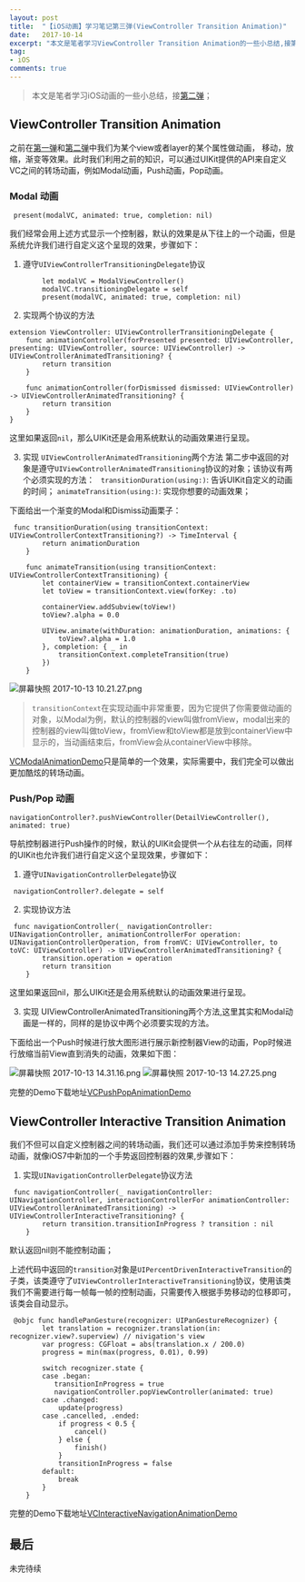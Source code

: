 ```yaml
---
layout: post
title:  "【iOS动画】学习笔记第三弹(ViewController Transition Animation)"
date:   2017-10-14
excerpt: "本文是笔者学习ViewController Transition Animation的一些小总结,接第二弹"
tag:
- iOS
comments: true
---
```


>  本文是笔者学习iOS动画的一些小总结，接[第二弹](http://www.longjianjiang.com/animation-second/)；

## ViewController Transition Animation

之前在[第一弹](http://www.longjianjiang.com/animation-first/)和[第二弹](http://www.longjianjiang.com/animation-second/)中我们为某个view或者layer的某个属性做动画， 移动，放缩，渐变等效果。此时我们利用之前的知识，可以通过UIKit提供的API来自定义VC之间的转场动画，例如Modal动画，Push动画，Pop动画。

### Modal 动画

```
 present(modalVC, animated: true, completion: nil)
```

我们经常会用上述方式显示一个控制器，默认的效果是从下往上的一个动画，但是系统允许我们进行自定义这个呈现的效果，步骤如下：

1. 遵守`UIViewControllerTransitioningDelegate`协议

```
        let modalVC = ModalViewController()
        modalVC.transitioningDelegate = self
        present(modalVC, animated: true, completion: nil)
```

2. 实现两个协议的方法

```
extension ViewController: UIViewControllerTransitioningDelegate {
    func animationController(forPresented presented: UIViewController, presenting: UIViewController, source: UIViewController) -> UIViewControllerAnimatedTransitioning? {
        return transition
    }
    
    func animationController(forDismissed dismissed: UIViewController) -> UIViewControllerAnimatedTransitioning? {
        return transition
    }
}
```

这里如果返回`nil`，那么UIKit还是会用系统默认的动画效果进行呈现。

3. 实现 `UIViewControllerAnimatedTransitioning`两个方法
第二步中返回的对象是遵守`UIViewControllerAnimatedTransitioning`协议的对象；该协议有两个必须实现的方法：
` transitionDuration(using:)`: 告诉UIKit自定义的动画的时间；
`animateTransition(using:)`: 实现你想要的动画效果；

下面给出一个渐变的Modal和Dismiss动画栗子：

```
 func transitionDuration(using transitionContext: UIViewControllerContextTransitioning?) -> TimeInterval {
        return animationDuration
    }
    
    func animateTransition(using transitionContext: UIViewControllerContextTransitioning) {
        let containerView = transitionContext.containerView
        let toView = transitionContext.view(forKey: .to)
        
        containerView.addSubview(toView!)
        toView?.alpha = 0.0
        
        UIView.animate(withDuration: animationDuration, animations: {
            toView?.alpha = 1.0
        }, completion: { _ in
            transitionContext.completeTransition(true)
        })
    }
```


![屏幕快照 2017-10-13 10.21.27.png](http://ocigwe4cv.bkt.clouddn.com/animation_third_1.png)

> `transitionContext`在实现动画中非常重要，因为它提供了你需要做动画的对象，以Modal为例，默认的控制器的view叫做fromView，modal出来的控制器的view叫做toView，fromView和toView都是放到containerView中显示的，当动画结束后，fromView会从containerView中移除。

[VCModalAnimationDemo](https://github.com/longjianjiang/BlogDemo/tree/master/VCModalAnimationDemo)只是简单的一个效果，实际需要中，我们完全可以做出更加酷炫的转场动画。

### Push/Pop 动画
```
navigationController?.pushViewController(DetailViewController(), animated: true)
```
导航控制器进行Push操作的时候，默认的UIKit会提供一个从右往左的动画，同样的UIKit也允许我们进行自定义这个呈现效果，步骤如下：

1. 遵守`UINavigationControllerDelegate`协议
```
 navigationController?.delegate = self
```

2. 实现协议方法
```
 func navigationController(_ navigationController: UINavigationController, animationControllerFor operation: UINavigationControllerOperation, from fromVC: UIViewController, to toVC: UIViewController) -> UIViewControllerAnimatedTransitioning? {
        transition.operation = operation
        return transition
    }
```
这里如果返回nil，那么UIKit还是会用系统默认的动画效果进行呈现。

3. 实现 UIViewControllerAnimatedTransitioning两个方法,这里其实和Modal动画是一样的，同样的是协议中两个必须要实现的方法。

下面给出一个Push时候进行放大图形进行展示新控制器View的动画，Pop时候进行放缩当前View直到消失的动画，效果如下图：

![屏幕快照 2017-10-13 14.31.16.png](http://ocigwe4cv.bkt.clouddn.com/animation_third_2.png)
![屏幕快照 2017-10-13 14.27.25.png](http://ocigwe4cv.bkt.clouddn.com/animation_third_3.png)

完整的Demo下载地址[VCPushPopAnimationDemo](https://github.com/longjianjiang/BlogDemo/tree/master/VCPushPopAnimationDemo)


## ViewController Interactive Transition Animation
我们不但可以自定义控制器之间的转场动画，我们还可以通过添加手势来控制转场动画，就像iOS7中新加的一个手势返回控制器的效果,步骤如下：

1. 实现`UINavigationControllerDelegate`协议方法

```
 func navigationController(_ navigationController: UINavigationController, interactionControllerFor animationController: UIViewControllerAnimatedTransitioning) -> UIViewControllerInteractiveTransitioning? {
        return transition.transitionInProgress ? transition : nil
    }
```
默认返回nil则不能控制动画；

上述代码中返回的`transition`对象是`UIPercentDrivenInteractiveTransition`的子类，该类遵守了`UIViewControllerInteractiveTransitioning`协议，使用该类我们不需要进行每一帧每一帧的控制动画，只需要传入根据手势移动的位移即可，该类会自动显示。

```
 @objc func handlePanGesture(recognizer: UIPanGestureRecognizer) {
        let translation = recognizer.translation(in: recognizer.view?.superview) // nivigation's view
        var progress: CGFloat = abs(translation.x / 200.0)
        progress = min(max(progress, 0.01), 0.99)
        
        switch recognizer.state {
        case .began:
           transitionInProgress = true
           navigationController.popViewController(animated: true)
        case .changed:
            update(progress)
        case .cancelled, .ended:
            if progress < 0.5 {
                cancel()
            } else {
                finish()
            }
            transitionInProgress = false
        default:
            break
        }
    }
```
完整的Demo下载地址[VCInteractiveNavigationAnimationDemo](https://github.com/longjianjiang/BlogDemo/tree/master/VCInteractiveNavigationAnimation)

## 最后
未完待续
